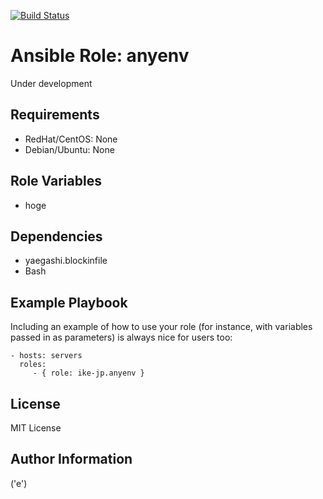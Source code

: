 [![Build Status](https://travis-ci.org/ike-jp/ansible-role-anyenv.svg?branch=master)](https://travis-ci.org/ike-jp/ansible-role-anyenv)

Ansible Role: anyenv
=========

Under development

Requirements
------------

+ RedHat/CentOS: None
+ Debian/Ubuntu: None

Role Variables
--------------

+ hoge

Dependencies
------------

+ yaegashi.blockinfile
+ Bash

Example Playbook
----------------

Including an example of how to use your role (for instance, with variables passed in as parameters) is always nice for users too:

    - hosts: servers
      roles:
         - { role: ike-jp.anyenv }

License
-------

MIT License

Author Information
------------------

('e')

